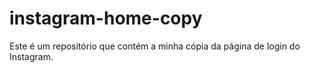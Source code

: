 # instagram-home-copy

Este é um repositório que contém a minha cópia da página de login do Instagram.
